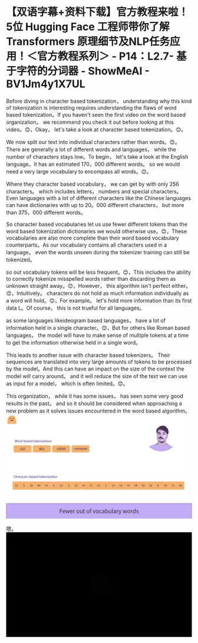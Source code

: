 # 【双语字幕+资料下载】官方教程来啦！5位 Hugging Face 工程师带你了解 Transformers 原理细节及NLP任务应用！＜官方教程系列＞ - P14：L2.7- 基于字符的分词器 - ShowMeAI - BV1Jm4y1X7UL

Before diving in character based tokenization， understanding why this kind of tokenization is interesting requires understanding the flaws of word based tokenization。If you haven't seen the first video on the word based organization。 we recommend you check it out before looking at this video。😊，Okay。 let's take a look at character based tokenization。😊。

We now split our text into individual characters rather than words。😊。There are generally a lot of different words and languages， while the number of characters stays low。To begin， let's take a look at the English language。It has an estimated 170，000 different words。 so we would need a very large vocabulary to encompass all words。😊。

Where they character based vocabulary， we can get by with only 256 characters。 which includes letters， numbers and special characters。Even languages with a lot of different characters like the Chinese languages can have dictionaries with up to 20。000 different characters， but more than 375，000 different words。

So character based vocabularies let us use fewer different tokens than the word based tokenization dictionaries we would otherwise use。😊，These vocabularies are also more complete than their word based vocabulary counterparts。As our vocabulary contains all characters used in a language。 even the words unseen during the tokenizer training can still be tokenized。

 so out vocabulary tokens will be less frequent。😊，This includes the ability to correctly tokenize misspelled words rather than discarding them as unknown straight away。😊，However， this algorithm isn't perfect either。😊，Intuitively。 characters do not hold as much information individually as a word will hold。😊，For example。 let's hold more information than its first data L。Of course， this is not trueful for all languages。

 as some languages likeideogram based languages， have a lot of information held in a single character。😊，But for others like Roman based languages， the model will have to make sense of multiple tokens at a time to get the information otherwise held in a single word。

This leads to another issue with character based tokenizers。 Their sequences are translated into very large amounts of tokens to be processed by the model。And this can have an impact on the size of the context the model will carry around。 and it will reduce the size of the text we can use as input for a model， which is often limited。😊。

This organization， while it has some issues， has seen some very good results in the past。 and so it should be considered when approaching a new problem as it solves issues encountered in the word based algorithm。![](img/6a739a8b766233902cc0ce2bd62c0279_1.png)

嗯。![](img/6a739a8b766233902cc0ce2bd62c0279_3.png)